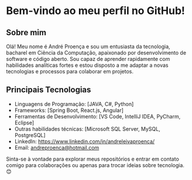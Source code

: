 # Bem-vindo ao meu perfil no GitHub!

## Sobre mim
Olá! Meu nome é André Proença e sou um entusiasta da tecnologia, bacharel em Ciência da Computação, apaixonado por desenvolvimento de software e código aberto. Sou capaz de aprender rapidamente com habilidades analíticas fortes e estou disposto a me adaptar a novas tecnologias e processos para colaborar em projetos.

## Principais Tecnologias
- Linguagens de Programação: [JAVA, C#, Python]
- Frameworks: [Spring Boot, React.js, Angular]
- Ferramentas de Desenvolvimento: [VS Code, IntelliJ IDEA, PyCharm, Eclipse]
- Outras habilidades técnicas: [Microsoft SQL Server, MySQL, PostgreSQL]
- LinkedIn: https://www.linkedin.com/in/andreleivaproenca/
- Email: andreproenca@hotmail.com

Sinta-se à vontade para explorar meus repositórios e entrar em contato comigo para colaborações ou apenas para trocar ideias sobre tecnologia. 😊
